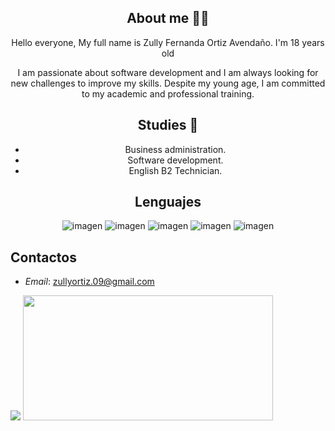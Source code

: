 
<div align=center > 
  
## About me 👩🏻

Hello everyone, My full name is Zully Fernanda Ortiz Avendaño. I'm 18 years old

I am passionate about software development and I am always looking for new challenges to improve my skills. Despite my young age, I am committed to my academic and professional training.

## Studies 📖
   - Business administration.
   - Software development.
   - English B2 Technician.
     
## Lenguajes 

  
![imagen](https://img.shields.io/badge/Python-FFD43B?style=for-the-badge&logo=python&logoColor=blue)
![imagen](https://img.shields.io/badge/HTML5-E34F26?style=for-the-badge&logo=html5&logoColor=white)
![imagen](https://img.shields.io/badge/CSS3-1572B6?style=for-the-badge&logo=css3&logoColor=white)
![imagen](https://img.shields.io/badge/JavaScript-323330?style=for-the-badge&logo=javascript&logoColor=F7DF1E)
![imagen](https://img.shields.io/badge/json-5E5C5C?style=for-the-badge&logo=json&logoColor=white)
</div>





## Contactos

* *Email*: zullyortiz.09@gmail.com


<picture>
  <source
    srcset="https://github-readme-stats.vercel.app/api?username=zu0910&show_icons=true&theme=radical"
    media="(prefers-color-scheme: dark)"
  />
  <source
    srcset="https://github-readme-stats.vercel.app/api?username=zu0910&show_icons=true"
    media="(prefers-color-dark: ), (prefers-color-scheme: no-preference)"
  />
  <img   src="https://github-readme-stats.vercel.app/api?username=zu0910&show_icons=true" />
</picture>
   <img width="400" height="200" src="https://github-readme-stats.vercel.app/api/top-langs/?username=zu0910&size_weight=0.0005&count_weight=0.3&layout=compact&theme=radical">
   <br>
   <img src="https://komarev.com/ghpvc/?username=zu0910&style=for-the-badge&color=blueviolet" alt=""/>
</div>
<div align="center" >
